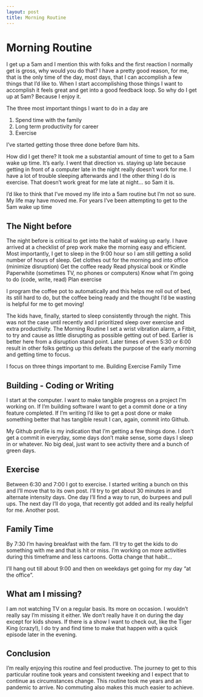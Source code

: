 ```yaml
---
layout: post
title: Morning Routine
---
```


# Morning Routine

I get up a 5am and I mention this with folks and the first reaction I normally get is gross, why would you do that? I have a pretty good reason, for me, that is the only time of the day, most days, that I can accomplish a few things that I’d like to. When I start accomplishing those things I want to accomplish it feels great and get into a good feedback loop.  So why do I get up at 5am?  Because I enjoy it.

The three most important things I want to do in a day are
1. Spend time with the family
1. Long term productivity for career
1. Exercise

I’ve started getting those three done before 9am hits.

How did I get there?
It took me a substantial amount of time to get to a 5am wake up time. It’s early. I went that direction vs. staying up late because getting in front of a computer late in the night really doesn’t work for me. I have a lot of trouble sleeping afterwards and I the other thing I do is exercise. That doesn’t work great for me late at night… so 5am it is.

I’d like to think that I’ve moved my life into a 5am routine but I’m not so sure. My life may have moved me. For years I’ve been attempting to get to the 5am wake up time

## The Night before
The night before is critical to get into the habit of waking up early. I have arrived at a checklist of prep work make the morning easy and efficient. Most importantly, I get to sleep in the 9:00 hour so I am still getting a solid number of hours of sleep.
Get clothes out for the morning and into office (minimize disruption)
Get the coffee ready
Read physical book or Kindle Paperwhite (sometimes TV, no phones or computers)
Know what I’m going to do (code, write, read)
Plan exercise

I program the coffee pot to automatically and this helps me roll out of bed, its still hard to do, but the coffee being ready and the thought I’d be wasting is helpful for me to get moving!

The kids have, finally, started to sleep consistently through the night. This was not the case until recently and I prioritized sleep over exercise and extra productivity.
The Morning Routine
I set a wrist vibration alarm, a Fitbit, to try and cause as little disrupting as possible getting out of bed. Earlier is better here from a disruption stand point. Later times of even 5:30 or 6:00 result in other folks getting up this defeats the purpose of the early morning and getting time to focus.

I focus on three things important to me.
Building
Exercise
Family Time

## Building - Coding or Writing
I start at the computer. I want to make tangible progress on a project I’m working on. If I’m building software I want to get a commit done or a tiny feature completed. If I’m writing I’d like to get a post done or make something better that has tangible result I can, again, commit into Github.

My Github profile is my indication that I’m getting a few things done. I don’t get a commit in everyday, some days don’t make sense, some days I sleep in or whatever. No big deal, just want to see activity there and a bunch of green days.

## Exercise
Between 6:30 and 7:00 I got to exercise. I started writing a bunch on this and I’ll move that to its own post. I’ll try to get about 30 minutes in and alternate intensity days. One day I’ll find a way to run, do burpees and pull ups. The next day I’ll do yoga, that recently got added and its really helpful for me. Another post.

## Family Time
By 7:30 I’m having breakfast with the fam. I’ll try to get the kids to do something with me and that is hit or miss. I’m working on more activities during this timeframe and less cartoons. Gotta change that habit...

I’ll hang out till about 9:00 and then on weekdays get going for my day “at the office”.

## What am I missing?
I am not watching TV on a regular basis. Its more on occasion. I wouldn’t really say I’m missing it either. We don’t really have it on during the day except for kids shows. If there is a show I want to check out, like the Tiger King (crazy!), I do try and find time to make that happen with a quick episode later in the evening.

## Conclusion
I’m really enjoying this routine and feel productive. The journey to get to this particular routine took years and consistent tweeking and I expect that to continue as circumstances change. This routine took me years and an pandemic to arrive. No commuting also makes this much easier to achieve.
